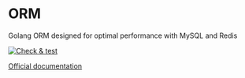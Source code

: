 # ORM

Golang ORM designed for optimal performance with MySQL and Redis

[![Check & test](https://github.com/latolukasz/orm/actions/workflows/main.yml/badge.svg?branch=v3)](https://github.com/latolukasz/orm/actions/workflows/main.yml)

[Official documentation](https://beeorm-doc-v3.vercel.app/)